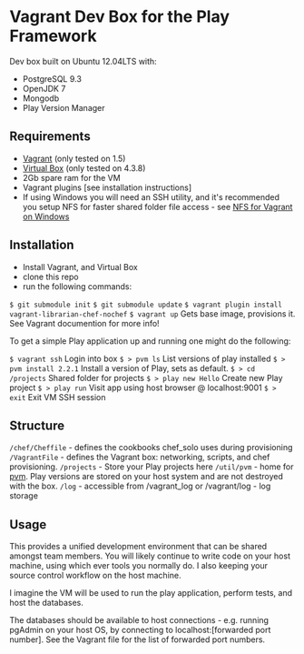 # Vagrant Dev Box for the Play Framework

Dev box built on Ubuntu 12.04LTS with:

* PostgreSQL 9.3
* OpenJDK 7
* Mongodb
* Play Version Manager

## Requirements

* [Vagrant](http://www.vagrantup.com) (only tested on 1.5)
* [Virtual Box](https://www.virtualbox.org) (only tested on 4.3.8)
* 2Gb spare ram for the VM
* Vagrant plugins [see installation instructions]
* If using Windows you will need an SSH utility, and it's recommended you setup NFS for faster shared folder file access - see [NFS for Vagrant on Windows](http://www.jankowfsky.com/blog/2013/11/28/nfs-for-vagrant-under-windows/)

## Installation

* Install Vagrant, and Virtual Box
* clone this repo
* run the following commands:

`$ git submodule init`
`$ git submodule update`
`$ vagrant plugin install vagrant-librarian-chef-nochef`
`$ vagrant up` 	Gets base image, provisions it. See Vagrant documention for more info!

To get a simple Play application up and running one might do the following:

`$ vagrant ssh`	Login into box
`$ > pvm ls` List versions of play installed
`$ > pvm install 2.2.1` Install a version of Play, sets as default.
`$ > cd /projects` Shared folder for projects
`$ > play new Hello`	Create new Play project
`$ > play run`	Visit app using host browser @ localhost:9001
`$ > exit` Exit VM SSH session

## Structure

`/chef/Cheffile` - defines the cookbooks chef_solo uses during provisioning
`/VagrantFile` - defines the Vagrant box: networking, scripts, and chef provisioning.
`/projects` - Store your Play projects here
`/util/pvm` - home for [pvm](https://github.com/kaiinkinen/pvm). Play versions are stored on your host system and are not destroyed with the box.
`/log` - accessible from /vagrant_log or /vagrant/log - log storage

## Usage

This provides a unified development environment that can be shared amongst team members. You will likely continue to write code on your host machine, using which ever tools you normally do. I also keeping your source control workflow on the host machine.

I imagine the VM will be used to run the play application, perform tests, and host the databases.

The databases should be available to host connections - e.g. running pgAdmin on your host OS, by connecting to localhost:[forwarded port number]. See the Vagrant file for the list of forwarded port numbers.


